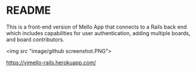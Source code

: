 # README

This is a front-end version of Mello App that connects to a Rails back end which includes capabilities for user authentication, adding multiple boards, and board contributors.



<img src "image/github screenshot.PNG">

https://vjmello-rails.herokuapp.com/



